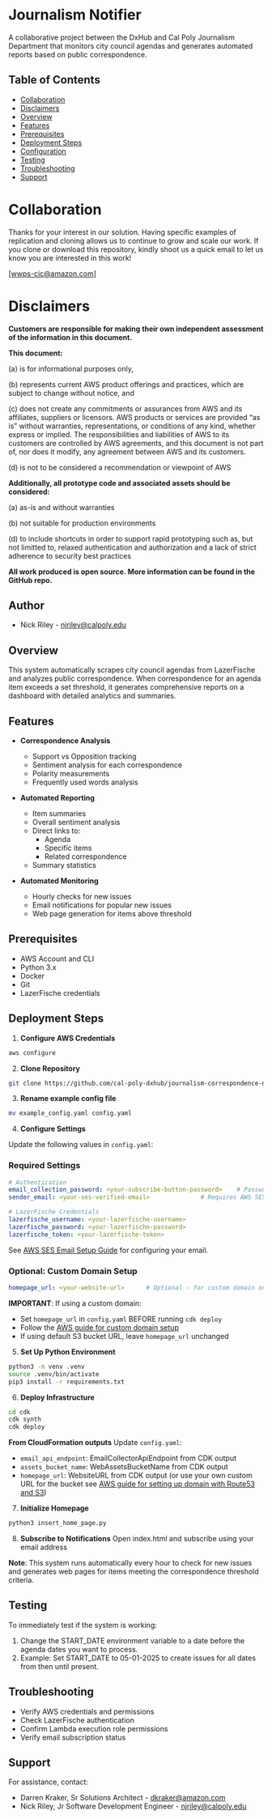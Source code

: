 # Journalism Notifier

A collaborative project between the DxHub and Cal Poly Journalism Department that monitors city council agendas and generates automated reports based on public correspondence.

## Table of Contents
- [Collaboration](#collaboration)
- [Disclaimers](#disclaimers)
- [Overview](#overview)
- [Features](#features)
- [Prerequisites](#prerequisites)
- [Deployment Steps](#deployment-steps)
- [Configuration](#configuration)
- [Testing](#troubleshooting)
- [Troubleshooting](#troubleshooting)
- [Support](#support)

# Collaboration
Thanks for your interest in our solution.  Having specific examples of replication and cloning allows us to continue to grow and scale our work. If you clone or download this repository, kindly shoot us a quick email to let us know you are interested in this work!

[wwps-cic@amazon.com] 

# Disclaimers

**Customers are responsible for making their own independent assessment of the information in this document.**

**This document:**

(a) is for informational purposes only, 

(b) represents current AWS product offerings and practices, which are subject to change without notice, and 

(c) does not create any commitments or assurances from AWS and its affiliates, suppliers or licensors. AWS products or services are provided “as is” without warranties, representations, or conditions of any kind, whether express or implied. The responsibilities and liabilities of AWS to its customers are controlled by AWS agreements, and this document is not part of, nor does it modify, any agreement between AWS and its customers. 

(d) is not to be considered a recommendation or viewpoint of AWS

**Additionally, all prototype code and associated assets should be considered:**

(a) as-is and without warranties

(b) not suitable for production environments

(d) to include shortcuts in order to support rapid prototyping such as, but not limitted to, relaxed authentication and authorization and a lack of strict adherence to security best practices

**All work produced is open source. More information can be found in the GitHub repo.**

## Author
- Nick Riley - njriley@calpoly.edu

## Overview
This system automatically scrapes city council agendas from LazerFische and analyzes public correspondence. When correspondence for an agenda item exceeds a set threshold, it generates comprehensive reports on a dashboard with detailed analytics and summaries.

## Features
- **Correspondence Analysis**
  - Support vs Opposition tracking
  - Sentiment analysis for each correspondence
  - Polarity measurements
  - Frequently used words analysis
  
- **Automated Reporting**
  - Item summaries
  - Overall sentiment analysis
  - Direct links to:
    - Agenda
    - Specific items
    - Related correspondence
  - Summary statistics

- **Automated Monitoring**
  - Hourly checks for new issues
  - Email notifications for popular new issues
  - Web page generation for items above threshold

## Prerequisites
- AWS Account and CLI
- Python 3.x
- Docker
- Git
- LazerFische credentials

## Deployment Steps

1. **Configure AWS Credentials**
```bash
aws configure
```

2. **Clone Repository**
```bash
git clone https://github.com/cal-poly-dxhub/journalism-correspondence-notifier
```

3. **Rename example config file**
```bash
mv example_config.yaml config.yaml
```

4. **Configure Settings**

Update the following values in `config.yaml`:

### Required Settings
```yaml
# Authentication
email_collection_password: <your-subscribe-button-password>    # Password for subscription system
sender_email: <your-ses-verified-email>              # Requires AWS SES setup

# LazerFische Credentials
lazerfische_username: <your-lazerfische-username>
lazerfische_password: <your-lazerfische-password>
lazerfische_token: <your-lazerfische-token>
```

See [AWS SES Email Setup Guide](https://docs.aws.amazon.com/ses/latest/dg/setting-up.html) for configuring your email.

### Optional: Custom Domain Setup
```yaml
homepage_url: <your-website-url>      # Optional - for custom domain only
```

**IMPORTANT**: If using a custom domain:
- Set `homepage_url` in `config.yaml` BEFORE running `cdk deploy`
- Follow the [AWS guide for custom domain setup](https://docs.aws.amazon.com/Route53/latest/DeveloperGuide/domain-register.html)
- If using default S3 bucket URL, leave `homepage_url` unchanged


5. **Set Up Python Environment**
```bash
python3 -m venv .venv
source .venv/bin/activate
pip3 install -r requirements.txt
```

6. **Deploy Infrastructure**


```bash
cd cdk
cdk synth
cdk deploy
```


**From CloudFormation outputs** Update `config.yaml`:
- `email_api_endpoint`: EmailCollectorApiEndpoint from CDK output
- `assets_bucket_name`: WebAssetsBucketName from CDK output
- `homepage_url`: WebsiteURL from CDK output (or use your own custom URL for the bucket see [AWS guide for setting up domain with Route53 and S3](https://docs.aws.amazon.com/Route53/latest/DeveloperGuide/getting-started-s3.html))


7. **Initialize Homepage**
```bash
python3 insert_home_page.py
```

8. **Subscribe to Notifications**
Open index.html and subscribe using your email address

**Note**: This system runs automatically every hour to check for new issues and generates web pages for items meeting the correspondence threshold criteria.

## Testing
To immediately test if the system is working:
1. Change the START_DATE environment variable to a date before the agenda dates you want to process.
2. Example: Set START_DATE to 05-01-2025 to create issues for all dates from then until present.


## Troubleshooting
- Verify AWS credentials and permissions
- Check LazerFische authentication
- Confirm Lambda execution role permissions
- Verify email subscription status

## Support
For assistance, contact:
- Darren Kraker, Sr Solutions Architect - dkraker@amazon.com
- Nick Riley, Jr Software Development Engineer - njriley@calpoly.edu
